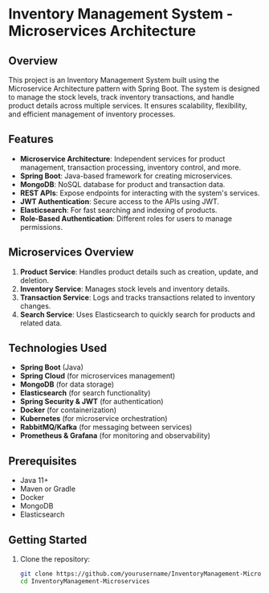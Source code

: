 # Inventory Management System - Microservices Architecture

## Overview
This project is an Inventory Management System built using the Microservice Architecture pattern with Spring Boot. The system is designed to manage the stock levels, track inventory transactions, and handle product details across multiple services. It ensures scalability, flexibility, and efficient management of inventory processes.

## Features
- **Microservice Architecture**: Independent services for product management, transaction processing, inventory control, and more.
- **Spring Boot**: Java-based framework for creating microservices.
- **MongoDB**: NoSQL database for product and transaction data.
- **REST APIs**: Expose endpoints for interacting with the system's services.
- **JWT Authentication**: Secure access to the APIs using JWT.
- **Elasticsearch**: For fast searching and indexing of products.
- **Role-Based Authentication**: Different roles for users to manage permissions.

## Microservices Overview
1. **Product Service**: Handles product details such as creation, update, and deletion.
2. **Inventory Service**: Manages stock levels and inventory details.
3. **Transaction Service**: Logs and tracks transactions related to inventory changes.
4. **Search Service**: Uses Elasticsearch to quickly search for products and related data.

## Technologies Used
- **Spring Boot** (Java)
- **Spring Cloud** (for microservices management)
- **MongoDB** (for data storage)
- **Elasticsearch** (for search functionality)
- **Spring Security & JWT** (for authentication)
- **Docker** (for containerization)
- **Kubernetes** (for microservice orchestration)
- **RabbitMQ/Kafka** (for messaging between services)
- **Prometheus & Grafana** (for monitoring and observability)

## Prerequisites
- Java 11+
- Maven or Gradle
- Docker
- MongoDB
- Elasticsearch

## Getting Started
1. Clone the repository:
   ```bash
   git clone https://github.com/yourusername/InventoryManagement-Microservices.git
   cd InventoryManagement-Microservices
